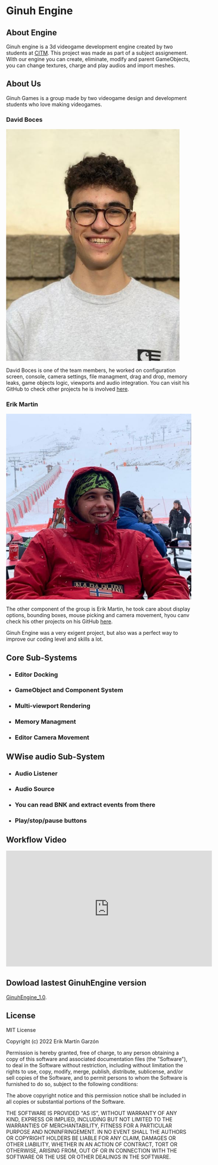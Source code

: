 # Ginuh Engine
## About Engine
Ginuh engine is a 3d videogame development engine created by two students at [CITM](https://www.citm.upc.edu/). This project was made as part of a subject assignement. With our engine you can create, eliminate, modify and parent GameObjects, you can change textures, charge and play audios and import meshes.

## About Us
Ginuh Games is a group made by two videogame design and development students who love making videogames. 

### David Boces

![](https://github.com/eriik1212/GinuhEngine/blob/main/docs/media/David.jpeg?raw=true)

David Boces is one of the team members, he worked on configuration screen, console, camera settings, file managment, drag and drop, memory leaks, game objects logic, viewports and audio integration. You can visit his GitHub to check other projects he is involved [here](https://github.com/VoZeS). 

### Erik Martin

![](https://github.com/eriik1212/GinuhEngine/blob/main/docs/media/Erik.jpeg?raw=true)

The other component of the group is Erik Martin, he took care about display options, bounding boxes, mouse picking and camera movement, hyou canv check his other projects on his GitHub [here](https://github.com/eriik1212).

Ginuh Engine was a very exigent project, but also was a perfect way to improve our coding level and skills a lot. 

## Core Sub-Systems
* ### Editor Docking
* ### GameObject and Component System
* ### Multi-viewport Rendering
* ### Memory Managment
* ### Editor Camera Movement

## WWise audio Sub-System
* ### Audio Listener
* ### Audio Source
* ### You can read BNK and extract events from there
* ### Play/stop/pause buttons

## Workflow Video

<iframe width="560" height="315" src="https://www.youtube.com/embed/BH_09yU7h3U" title="YouTube video player" frameborder="0" allow="accelerometer; autoplay; clipboard-write; encrypted-media; gyroscope; picture-in-picture; web-share" allowfullscreen></iframe>

## Dowload lastest GinuhEngine version

[GinuhEngine_1.0](https://github.com/eriik1212/GinuhEngine/releases/tag/v1.0).

## License

MIT License

Copyright (c) 2022 Erik Martín Garzón

Permission is hereby granted, free of charge, to any person obtaining a copy of this software and associated documentation files (the "Software"), to deal
in the Software without restriction, including without limitation the rights to use, copy, modify, merge, publish, distribute, sublicense, and/or sell
copies of the Software, and to permit persons to whom the Software is furnished to do so, subject to the following conditions:

The above copyright notice and this permission notice shall be included in all copies or substantial portions of the Software.

THE SOFTWARE IS PROVIDED "AS IS", WITHOUT WARRANTY OF ANY KIND, EXPRESS OR IMPLIED, INCLUDING BUT NOT LIMITED TO THE WARRANTIES OF MERCHANTABILITY,
FITNESS FOR A PARTICULAR PURPOSE AND NONINFRINGEMENT. IN NO EVENT SHALL THE AUTHORS OR COPYRIGHT HOLDERS BE LIABLE FOR ANY CLAIM, DAMAGES OR OTHER
LIABILITY, WHETHER IN AN ACTION OF CONTRACT, TORT OR OTHERWISE, ARISING FROM, OUT OF OR IN CONNECTION WITH THE SOFTWARE OR THE USE OR OTHER DEALINGS IN THE
SOFTWARE.




